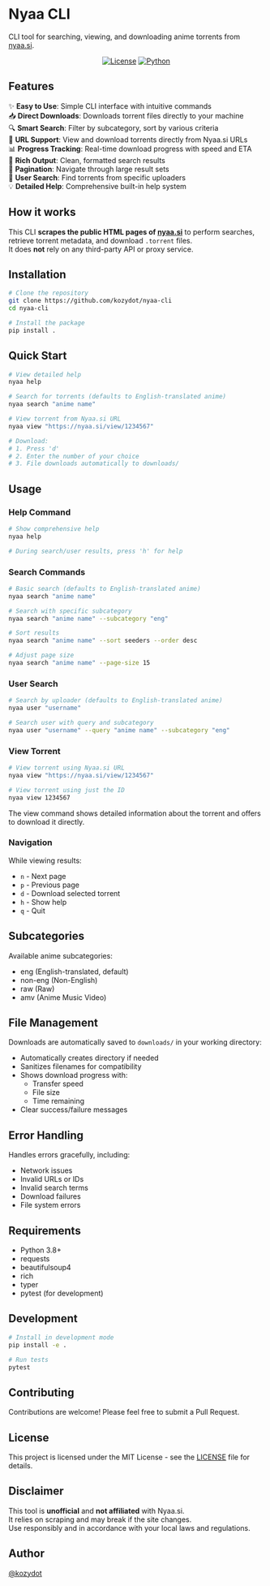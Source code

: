 # Nyaa CLI

CLI tool for searching, viewing, and downloading anime torrents from [nyaa.si](https://nyaa.si).

<p align="center">
<a href="https://github.com/kozydot/nyaa-cli"><img src="https://img.shields.io/github/license/kozydot/nyaa-cli?style=for-the-badge&color=blue" alt="License"></a>
<a href="https://python.org"><img src="https://img.shields.io/badge/python-3.8+-blue.svg?style=for-the-badge" alt="Python"></a>
</p>

## Features

✨ **Easy to Use**: Simple CLI interface with intuitive commands  
📥 **Direct Downloads**: Downloads torrent files directly to your machine  
🔍 **Smart Search**: Filter by subcategory, sort by various criteria  
🔗 **URL Support**: View and download torrents directly from Nyaa.si URLs  
📊 **Progress Tracking**: Real-time download progress with speed and ETA  
📝 **Rich Output**: Clean, formatted search results  
🔄 **Pagination**: Navigate through large result sets  
👤 **User Search**: Find torrents from specific uploaders  
💡 **Detailed Help**: Comprehensive built-in help system

## How it works

This CLI **scrapes the public HTML pages of [nyaa.si](https://nyaa.si)** to perform searches, retrieve torrent metadata, and download `.torrent` files.  
It does **not** rely on any third-party API or proxy service.

## Installation

```bash
# Clone the repository
git clone https://github.com/kozydot/nyaa-cli
cd nyaa-cli

# Install the package
pip install .
```

## Quick Start

```bash
# View detailed help
nyaa help

# Search for torrents (defaults to English-translated anime)
nyaa search "anime name"

# View torrent from Nyaa.si URL
nyaa view "https://nyaa.si/view/1234567"

# Download:
# 1. Press 'd'
# 2. Enter the number of your choice
# 3. File downloads automatically to downloads/
```

## Usage

### Help Command

```bash
# Show comprehensive help
nyaa help

# During search/user results, press 'h' for help
```

### Search Commands

```bash
# Basic search (defaults to English-translated anime)
nyaa search "anime name"

# Search with specific subcategory
nyaa search "anime name" --subcategory "eng"

# Sort results
nyaa search "anime name" --sort seeders --order desc

# Adjust page size
nyaa search "anime name" --page-size 15
```

### User Search

```bash
# Search by uploader (defaults to English-translated anime)
nyaa user "username"

# Search user with query and subcategory
nyaa user "username" --query "anime name" --subcategory "eng"
```

### View Torrent

```bash
# View torrent using Nyaa.si URL
nyaa view "https://nyaa.si/view/1234567"

# View torrent using just the ID
nyaa view 1234567
```

The view command shows detailed information about the torrent and offers to download it directly.

### Navigation

While viewing results:
- `n` - Next page
- `p` - Previous page
- `d` - Download selected torrent
- `h` - Show help
- `q` - Quit

## Subcategories

Available anime subcategories:
- eng (English-translated, default)
- non-eng (Non-English)
- raw (Raw)
- amv (Anime Music Video)

## File Management

Downloads are automatically saved to `downloads/` in your working directory:
- Automatically creates directory if needed
- Sanitizes filenames for compatibility
- Shows download progress with:
  - Transfer speed
  - File size
  - Time remaining
- Clear success/failure messages

## Error Handling

Handles errors gracefully, including:
- Network issues
- Invalid URLs or IDs
- Invalid search terms
- Download failures
- File system errors

## Requirements

- Python 3.8+
- requests
- beautifulsoup4
- rich
- typer
- pytest (for development)

## Development

```bash
# Install in development mode
pip install -e .

# Run tests
pytest
```

## Contributing

Contributions are welcome! Please feel free to submit a Pull Request.

## License

This project is licensed under the MIT License - see the [LICENSE](LICENSE) file for details.

## Disclaimer

This tool is **unofficial** and **not affiliated** with Nyaa.si.  
It relies on scraping and may break if the site changes.  
Use responsibly and in accordance with your local laws and regulations.

## Author

[@kozydot](https://github.com/kozydot)
